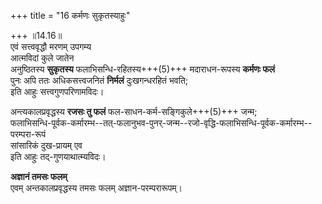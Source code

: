 +++
title = "16 कर्मणः सुकृतस्याहुः"

+++
॥14.16॥  
एवं सत्त्ववृद्धौ मरणम् उपगम्य  
आत्मविदां कुले जातेन  
अनुष्ठितस्य **सुकृतस्य** फलाभिसन्धि-रहितस्य+++(5)+++ मदाराधन-रूपस्य **कर्मणः फलं**  
पुनः अपि ततः अधिकसत्त्वजनितं **निर्मलं** दुःखगन्धरहितं भवति;  
इति आहुः सत्त्वगुणपरिणामविदः। 

अन्त्यकालप्रवृद्धस्य **रजसः तु फलं** फल-साधन-कर्म-सङ्गिकुले+++(5)+++ जन्म;  
फलाभिसन्धि-पूर्वक-कर्मारम्भ--तत्-फलानुभव-पुनर्-जन्म--रजो-वृद्धि-फलाभिसन्धि-पूर्वक-कर्मारम्भ--परम्परा-रूपं  
सांसारिकं दुख-प्रायम् एव  
इति आहुः तद्-गुणयाथात्म्यविदः।

**अज्ञानं तमसः फलम्**  
एवम् अन्तकालप्रवृद्धस्य तमसः फलम् अज्ञान-परम्परारूपम्।  

